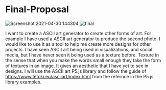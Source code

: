 # Final-Proposal

![Screenshot 2021-04-30 144304](https://user-images.githubusercontent.com/71095834/118415509-bc838a00-b678-11eb-9aec-df5b67e38971.png)
![final](https://user-images.githubusercontent.com/71095834/118415517-cc9b6980-b678-11eb-988d-fc6f112aa800.jpg)

I want to create a ASCII art generator to create other forms of art. For example I have used a ASCII art generator to produce the second photo. I would like to use it as a tool to help me create more designs for other projects. I have seen ASCII art being used in visualizations, and social media, but I have never seen it being used as a texture before. Texture in the sense that when you make the words small enough they take the form of textures in an image. It gives an aesthetic that I have yet to see in designs. I will use the ASCII art P5.js library and follow the guide of https://www.tetoki.eu/asciiart/index.html from the refernce in the P5.js library examples. 
